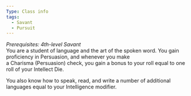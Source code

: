 ```yaml
---
Type: Class info
tags:
  - Savant
  - Pursuit
---
```

_Prerequisites: 4th-level Savant_  
You are a student of language and the art of the spoken word. You gain proficiency in Persuasion, and whenever you make  
a Charisma (Persuasion) check, you gain a bonus to your roll equal to one roll of your Intellect Die.

You also know how to speak, read, and write a number of additional languages equal to your Intelligence modifier.